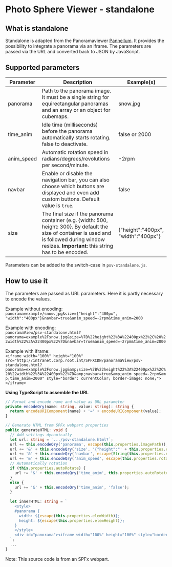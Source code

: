 # Photo Sphere Viewer - standalone
## What is standalone
Standalone is adapted from the Panoramaviewer [Pannellum](https://github.com/mpetroff/pannellum/tree/master/src/standalone). It provides the possibility to integrate a panorama via an iframe. The parameters are passed via the URL and converted back to JSON by JavaScript.

## Supported parameters
|  Parameter | Description | Example(s) |
| --- | --- | --- |
| panorama | Path to the panorama image. It must be a single string for equirectangular panoramas and an array or an object for cubemaps. | snow.jpg |
| time_anim | Idle time (milliseconds) before the panorama automatically starts rotating. false to deactivate. | false or 2000 |
| anim_speed | Automatic rotation speed in radians/degrees/revolutions per second/minute. | -2rpm |
| navbar | Enable or disable the navigation bar, you can also choose which buttons are displayed and even add custom buttons. Default value is `true`. | false |
| size | The final size if the panorama container (e.g. {width: 500, height: 300}. By default the size of container is used and is followed during window resizes. **Important:** this string has to be encoded. | {"height":"400px", "width":"400px"} |

Parameters can be added to the switch-case in `psv-standalone.js`.

## How to use it
The parameters are passed as URL parameters. Here it is partly necessary to encode the values.

Example without encoding:  
`panorama=example/snow.jpg&size={"height":"400px", "width":"400px"}&navbar=true&anim_speed=-2rpm&time_anim=2000`

Example with encoding:  
`panoramaView/psv-standalone.html?panorama=example%2Fsnow.jpg&size=%7B%22height%22%3A%22400px%22%2C%20%22width%22%3A%22400px%22%7D&navbar=true&anim_speed=-2rpm&time_anim=2000`

Example with iframe:  
`<iframe width="100%" height="100%" src="http://intranet.corp.root.int/SPFXCDN/panoramaView/psv-standalone.html?panorama=example%2Fsnow.jpg&amp;size=%7B%22height%22%3A%22400px%22%2C%20%22width%22%3A%22400px%22%7D&amp;navbar=true&amp;anim_speed=-2rpm&amp;time_anim=2000" style="border: currentColor; border-image: none;"></iframe>`

**Using TypeScript to assemble the URL**
```ts
// Format and encode name and value as URL parameter
private encodeQry(name: string, value: string): string {
  return encodeURIComponent(name) + '=' + encodeURIComponent(value);
}

// Generate HTML from SPFx webpart properties
public generateHTML: void {
  // Add settings dynamically
  let url: string = `.../psv-standalone.html?`;
  url += this.encodeQry('panorama', escape(this.properties.imagePath));
  url += '&' + this.encodeQry('size', '{"height":"' + this.properties.elemHeight + '", "width":"' + this.properties.elemHeight + '"}');
  url += '&' + this.encodeQry('navbar', escape(String(this.properties.navbar)));
  url += '&' + this.encodeQry('anim_speed', escape(this.properties.rotationSpeed + 'rpm'));
  // Automatically rotation
  if (this.properties.autoRotate) {
    url += '&' + this.encodeQry('time_anim', this.properties.autoRotateDelay);
  }
  else {
    url += '&' + this.encodeQry('time_anim', 'false');
  }
  
  let innerHTML: string = `
    <style>
    #panorama {
      width: ${escape(this.properties.elemWidth)};
      height: ${escape(this.properties.elemHeight)};
    }
    </style>
    <div id="panorama"><iframe width="100%" height="100%" style="border:none;" src="` + url + `"></iframe></div>
  `;
  ...
}
```
Note: This source code is from an SPFx webpart.
